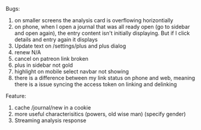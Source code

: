 Bugs:
1. on smaller screens the analysis card is overflowing horizontially
2. on phone, when I open a journal that was all ready open (go to sidebar and open again), the entry content isn't initially displaying. But if I click details and entry again it displays
3. Update text on /settings/plus and plus dialog
4. renew N/A
5. cancel on patreon link broken
6. plus in sidebar not gold
7. highlight on mobile select navbar not showing
8. there is a difference between my link status on phone and web, meaning there is a issue syncing the access token on linking and delinking

Feature:
1.  cache /journal/new in a cookie
2.  more useful characterisitics (powers, old wise man) (specify gender)
3.  Streaming analysis response